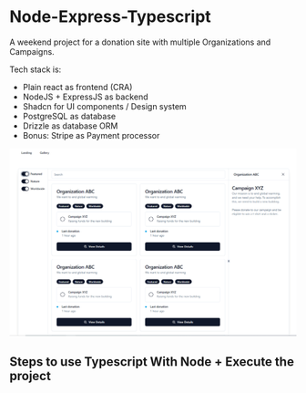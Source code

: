 # Node-Express-Typescript
A weekend project for a donation site with multiple Organizations and Campaigns.

Tech stack is:
- Plain react as frontend (CRA)
- NodeJS + ExpressJS as backend
- Shadcn for UI components / Design system
- PostgreSQL as database
- Drizzle as database ORM
- Bonus: Stripe as Payment processor

![Project overview, gallery page](overview.png)

## Steps to use Typescript With Node + Execute the project

